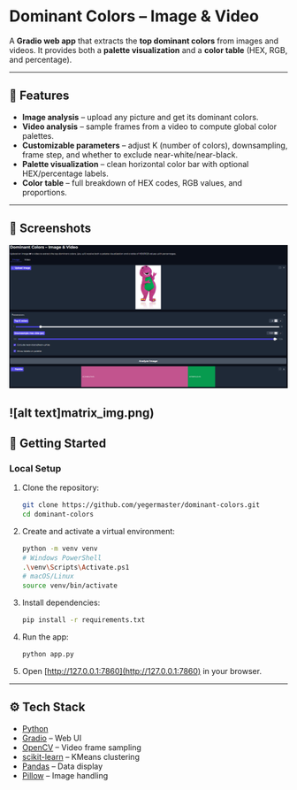 # Dominant Colors – Image & Video

A **Gradio web app** that extracts the **top dominant colors** from images and videos.
It provides both a **palette visualization** and a **color table** (HEX, RGB, and percentage).

---

## 🌟 Features

* **Image analysis** – upload any picture and get its dominant colors.
* **Video analysis** – sample frames from a video to compute global color palettes.
* **Customizable parameters** – adjust K (number of colors), downsampling, frame step, and whether to exclude near-white/near-black.
* **Palette visualization** – clean horizontal color bar with optional HEX/percentage labels.
* **Color table** – full breakdown of HEX codes, RGB values, and proportions.

---

## 📸 Screenshots

![alt text](barney_img.png)


![alt text]matrix_img.png)
---

## 🚀 Getting Started

### Local Setup

1. Clone the repository:

   ```bash
   git clone https://github.com/yegermaster/dominant-colors.git
   cd dominant-colors
   ```

2. Create and activate a virtual environment:

   ```bash
   python -m venv venv
   # Windows PowerShell
   .\venv\Scripts\Activate.ps1
   # macOS/Linux
   source venv/bin/activate
   ```

3. Install dependencies:

   ```bash
   pip install -r requirements.txt
   ```

4. Run the app:

   ```bash
   python app.py
   ```

5. Open [http://127.0.0.1:7860](http://127.0.0.1:7860) in your browser.

---

## ⚙️ Tech Stack

* [Python](https://www.python.org/)
* [Gradio](https://gradio.app/) – Web UI
* [OpenCV](https://opencv.org/) – Video frame sampling
* [scikit-learn](https://scikit-learn.org/) – KMeans clustering
* [Pandas](https://pandas.pydata.org/) – Data display
* [Pillow](https://python-pillow.org/) – Image handling
